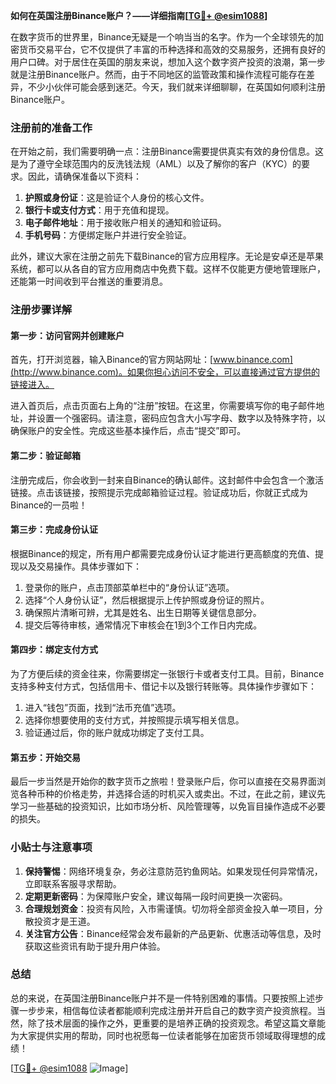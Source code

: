 **如何在英国注册Binance账户？——详细指南[[TG💪+ @esim1088](https://t.me/s/esim1088)]**

在数字货币的世界里，Binance无疑是一个响当当的名字。作为一个全球领先的加密货币交易平台，它不仅提供了丰富的币种选择和高效的交易服务，还拥有良好的用户口碑。对于居住在英国的朋友来说，想加入这个数字资产投资的浪潮，第一步就是注册Binance账户。然而，由于不同地区的监管政策和操作流程可能存在差异，不少小伙伴可能会感到迷茫。今天，我们就来详细聊聊，在英国如何顺利注册Binance账户。

### 注册前的准备工作

在开始之前，我们需要明确一点：注册Binance需要提供真实有效的身份信息。这是为了遵守全球范围内的反洗钱法规（AML）以及了解你的客户（KYC）的要求。因此，请确保准备以下资料：

1. **护照或身份证**：这是验证个人身份的核心文件。
2. **银行卡或支付方式**：用于充值和提现。
3. **电子邮件地址**：用于接收账户相关的通知和验证码。
4. **手机号码**：方便绑定账户并进行安全验证。

此外，建议大家在注册之前先下载Binance的官方应用程序。无论是安卓还是苹果系统，都可以从各自的官方应用商店中免费下载。这样不仅能更方便地管理账户，还能第一时间收到平台推送的重要消息。

### 注册步骤详解

#### 第一步：访问官网并创建账户

首先，打开浏览器，输入Binance的官方网站网址：[www.binance.com](http://www.binance.com)。如果你担心访问不安全，可以直接通过官方提供的链接进入。

进入首页后，点击页面右上角的“注册”按钮。在这里，你需要填写你的电子邮件地址，并设置一个强密码。请注意，密码应包含大小写字母、数字以及特殊字符，以确保账户的安全性。完成这些基本操作后，点击“提交”即可。

#### 第二步：验证邮箱

注册完成后，你会收到一封来自Binance的确认邮件。这封邮件中会包含一个激活链接。点击该链接，按照提示完成邮箱验证过程。验证成功后，你就正式成为Binance的一员啦！

#### 第三步：完成身份认证

根据Binance的规定，所有用户都需要完成身份认证才能进行更高额度的充值、提现以及交易操作。具体步骤如下：

1. 登录你的账户，点击顶部菜单栏中的“身份认证”选项。
2. 选择“个人身份认证”，然后根据提示上传护照或身份证的照片。
3. 确保照片清晰可辨，尤其是姓名、出生日期等关键信息部分。
4. 提交后等待审核，通常情况下审核会在1到3个工作日内完成。

#### 第四步：绑定支付方式

为了方便后续的资金往来，你需要绑定一张银行卡或者支付工具。目前，Binance支持多种支付方式，包括信用卡、借记卡以及银行转账等。具体操作步骤如下：

1. 进入“钱包”页面，找到“法币充值”选项。
2. 选择你想要使用的支付方式，并按照提示填写相关信息。
3. 验证通过后，你的账户就成功绑定了支付工具。

#### 第五步：开始交易

最后一步当然是开始你的数字货币之旅啦！登录账户后，你可以直接在交易界面浏览各种币种的价格走势，并选择合适的时机买入或卖出。不过，在此之前，建议先学习一些基础的投资知识，比如市场分析、风险管理等，以免盲目操作造成不必要的损失。

### 小贴士与注意事项

1. **保持警惕**：网络环境复杂，务必注意防范钓鱼网站。如果发现任何异常情况，立即联系客服寻求帮助。
2. **定期更新密码**：为保障账户安全，建议每隔一段时间更换一次密码。
3. **合理规划资金**：投资有风险，入市需谨慎。切勿将全部资金投入单一项目，分散投资才是王道。
4. **关注官方公告**：Binance经常会发布最新的产品更新、优惠活动等信息，及时获取这些资讯有助于提升用户体验。

### 总结

总的来说，在英国注册Binance账户并不是一件特别困难的事情。只要按照上述步骤一步步来，相信每位读者都能顺利完成注册并开启自己的数字资产投资旅程。当然，除了技术层面的操作之外，更重要的是培养正确的投资观念。希望这篇文章能为大家提供实用的帮助，同时也祝愿每一位读者能够在加密货币领域取得理想的成绩！

[[TG💪+ @esim1088](https://t.me/s/esim1088) ![Image](https://i.postimg.cc/4NQfJmqS/Snipaste-2025-05-13-00-14-12.png)]